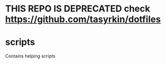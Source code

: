 
# THIS REPO IS DEPRECATED check https://github.com/tasyrkin/dotfiles

scripts
=======

Contains helping scripts
